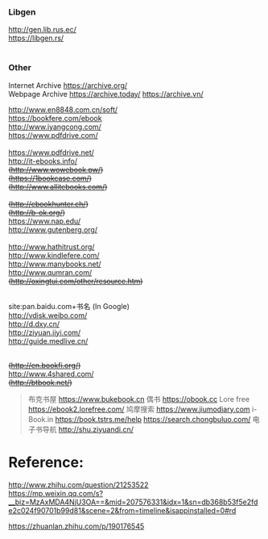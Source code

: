 ### Libgen
http://gen.lib.rus.ec/ <br>
https://libgen.rs/ <br>
</br>
### Other

Internet Archive https://archive.org/ <br>
Webpage Archive https://archive.today/ https://archive.vn/


http://www.en8848.com.cn/soft/ <br>
https://bookfere.com/ebook <br>
http://www.iyangcong.com/ <br>
https://www.pdfdrive.com/ <br> <br>
https://www.pdfdrive.net/ <br> 
http://it-ebooks.info/ <br>
~~(http://www.wowebook.pw/)~~ <br>
~~(https://1bookcase.com/)~~ <br>
~~(http://www.allitebooks.com/)~~ <br> <br>
~~(http://ebookhunter.ch/)~~ <br>
~~(http://b-ok.org/)~~ <br>
https://www.nap.edu/ <br>
http://www.gutenberg.org/ <br> <br>
http://www.hathitrust.org/ <br>
http://www.kindlefere.com/ <br>
http://www.manybooks.net/ <br>
http://www.qumran.com/ <br>
~~(http://oxingtui.com/other/resource.htm)~~ <br> <br> 

site:pan.baidu.com+书名 (In Google)<br>
http://vdisk.weibo.com/  <br>
http://d.dxy.cn/ <br>
http://ziyuan.iiyi.com/ <br>
http://guide.medlive.cn/ <br> <br>

~~(http://en.bookfi.org/)~~ <br>
http://www.4shared.com/ <br>
~~(http://btbook.net/)~~ <br>

>布克书屋 https://www.bukebook.cn
>偶书 https://obook.cc
>Lore free https://ebook2.lorefree.com/
>鸠摩搜索 https://www.jiumodiary.com
>i-Book.in https://book.tstrs.me/help
>https://search.chongbuluo.com/
>电子书导航 http://shu.ziyuandi.cn/


# Reference: 
http://www.zhihu.com/question/21253522 <br>
https://mp.weixin.qq.com/s?__biz=MzAxMDA4NjU3OA==&mid=207576331&idx=1&sn=db368b53f5e2fde2c024f90701b99d81&scene=2&from=timeline&isappinstalled=0#rd <br>


https://zhuanlan.zhihu.com/p/190176545
